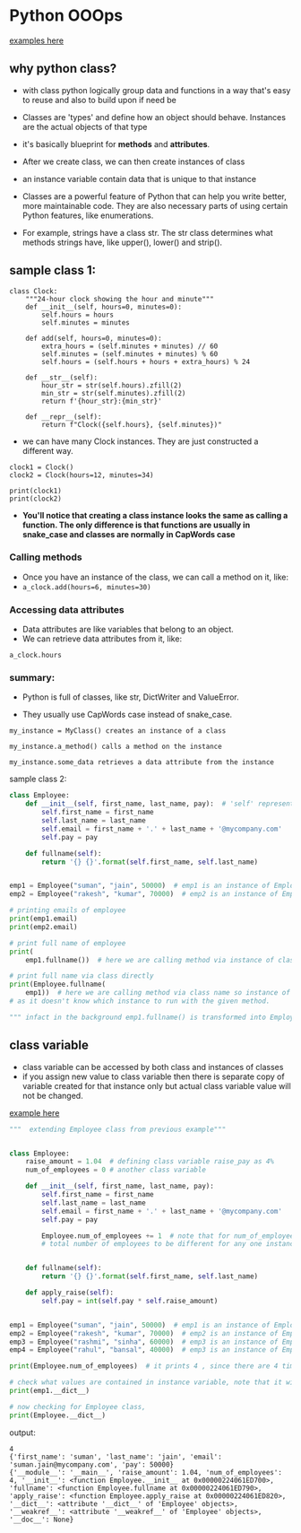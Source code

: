 
# Python OOOps

[examples here ](https://github.com/nitops/python-practice/tree/main/2_oops_concepts)
## why python class?

- with class python logically group data and functions in a way that's easy to reuse and also to build upon if need be
- Classes are 'types' and define how an object should behave. Instances are the actual objects of that type
- it's basically blueprint for **methods** and **attributes**.
- After we create class, we can then create instances of class
- an instance variable contain data that is unique to that instance

- Classes are a powerful feature of Python that can help you write better, more maintainable code. They are also necessary parts of using certain Python features, like enumerations.

- For example, strings have a class str. The str class determines what methods strings have, like upper(), lower() and strip().

## sample class 1:
```
class Clock:
    """24-hour clock showing the hour and minute"""
    def __init__(self, hours=0, minutes=0):
        self.hours = hours
        self.minutes = minutes

    def add(self, hours=0, minutes=0):
        extra_hours = (self.minutes + minutes) // 60
        self.minutes = (self.minutes + minutes) % 60
        self.hours = (self.hours + hours + extra_hours) % 24

    def __str__(self):
        hour_str = str(self.hours).zfill(2)
        min_str = str(self.minutes).zfill(2)
        return f'{hour_str}:{min_str}'

    def __repr__(self):
        return f"Clock({self.hours}, {self.minutes})"

```

- we can have many Clock instances. They are just constructed a different way.
```text
clock1 = Clock()
clock2 = Clock(hours=12, minutes=34)

print(clock1)
print(clock2)
```

- **You'll notice that creating a class instance looks the same as calling a function. The only difference is that functions are usually in snake_case and classes are normally in CapWords case**


### Calling methods

- Once you have an instance of the class, we can call a method on it, like:
- `a_clock.add(hours=6, minutes=30)`

### Accessing data attributes
- Data attributes are like variables that belong to an object.
- We can retrieve data attributes from it, like:
```
a_clock.hours
```

### summary:
 
- Python is full of classes, like str, DictWriter and ValueError.

- They usually use CapWords case instead of snake_case.

```text
my_instance = MyClass() creates an instance of a class

my_instance.a_method() calls a method on the instance

my_instance.some_data retrieves a data attribute from the instance
```

sample class 2:
```python
class Employee:
    def __init__(self, first_name, last_name, pay):  # 'self' represent instance of object called
        self.first_name = first_name
        self.last_name = last_name
        self.email = first_name + '.' + last_name + '@mycompany.com'
        self.pay = pay

    def fullname(self):
        return '{} {}'.format(self.first_name, self.last_name)


emp1 = Employee("suman", "jain", 50000)  # emp1 is an instance of Employee class
emp2 = Employee("rakesh", "kumar", 70000)  # emp2 is an instance of Employee class

# printing emails of employee
print(emp1.email)
print(emp2.email)

# print full name of employee
print(
    emp1.fullname())  # here we are calling method via instance of class so it will pass instance name as 'self' automatically

# print full name via class directly
print(Employee.fullname(
    emp1))  # here we are calling method via class name so instance of class need to be explicitly passed
# as it doesn't know which instance to run with the given method.

""" infact in the background emp1.fullname() is transformed into Employee.fullname(emp1) when method is invoked"""

```

## class variable

- class variable can be accessed by both class and instances of classes
- if you assign new value to class variable then there is separate copy of variable created for that instance only but actual class variable value will not be changed.

[ example here](https://github.com/nitops/python-practice/tree/main/2_oops_concepts/1_class/2_class_variable)

```python
"""  extending Employee class from previous example"""


class Employee:
    raise_amount = 1.04  # defining class variable raise_pay as 4%
    num_of_employees = 0 # another class variable

    def __init__(self, first_name, last_name, pay):
        self.first_name = first_name
        self.last_name = last_name
        self.email = first_name + '.' + last_name + '@mycompany.com'
        self.pay = pay

        Employee.num_of_employees += 1  # note that for num_of_employees we have not used self because we don't want
        # total number of employees to be different for any one instance


    def fullname(self):
        return '{} {}'.format(self.first_name, self.last_name)

    def apply_raise(self):
        self.pay = int(self.pay * self.raise_amount)


emp1 = Employee("suman", "jain", 50000)  # emp1 is an instance of Employee class
emp2 = Employee("rakesh", "kumar", 70000)  # emp2 is an instance of Employee class
emp3 = Employee("rashmi", "sinha", 60000)  # emp3 is an instance of Employee class
emp4 = Employee("rahul", "bansal", 40000)  # emp3 is an instance of Employee class

print(Employee.num_of_employees)  # it prints 4 , since there are 4 times __init__ is called

# check what values are contained in instance variable, note that it will not print raise_amount as its class variable.
print(emp1.__dict__)

# now checking for Employee class,
print(Employee.__dict__)

```
output:
```text
4
{'first_name': 'suman', 'last_name': 'jain', 'email': 'suman.jain@mycompany.com', 'pay': 50000}
{'__module__': '__main__', 'raise_amount': 1.04, 'num_of_employees': 4, '__init__': <function Employee.__init__ at 0x00000224061ED700>, 'fullname': <function Employee.fullname at 0x00000224061ED790>, 'apply_raise': <function Employee.apply_raise at 0x00000224061ED820>, '__dict__': <attribute '__dict__' of 'Employee' objects>, '__weakref__': <attribute '__weakref__' of 'Employee' objects>, '__doc__': None}

```


